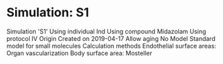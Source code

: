 # Simulation: S1

Simulation 'S1'
Using individual Ind
Using compound Midazolam
Using protocol IV
Origin
Created on 2019-04-17
Allow aging
No
Model
Standard model for small molecules
Calculation methods
Endothelial surface areas: Organ vascularization
Body surface area: Mosteller
